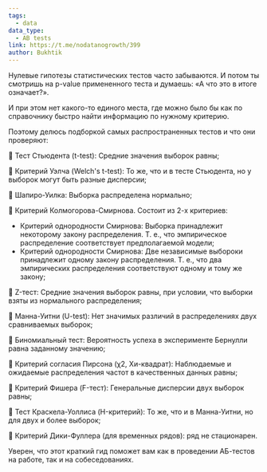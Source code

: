 ```yaml
---
tags:
  - data
data_type:
  - AB tests
link: https://t.me/nodatanogrowth/399
author: Bukhtik
---
```

Нулевые гипотезы статистических тестов часто забываются. И потом ты смотришь на p-value примененного теста и думаешь: «А что это в итоге означает?». 

И при этом нет какого-то единого места, где можно было бы как по справочнику быстро найти информацию по нужному критерию. 

Поэтому делюсь подборкой самых распространенных тестов и что они проверяют:

🔹 Тест Стьюдента (t-test): Средние значения выборок равны;

🔹 Критерий Уэлча (Welch's t-test): То же, что и в тесте Стьюдента, но у выборок могут быть разные дисперсии;

🔹 Шапиро-Уилка: Выборка распределена нормально;

🔹 Критерий Колмогорова-Смирнова. Состоит из 2-х критериев:
- Критерий однородности Смирнова: Выборка принадлежит некоторому закону распределения. Т. е., что эмпирическое распределение соответствует предполагаемой модели;
- Критерий однородности Смирнова: Две независимые выбороки принадлежит одному закону распределения. Т. е., что два эмпирических распределения соответствуют одному и тому же закону;

🔹 Z-тест: Средние значения выборок равны, при условии, что выборки взяты из нормального распределения;

🔹 Манна-Уитни (U-test): Нет значимых различий в распределениях двух сравниваемых выборок;

🔹 Биномиальный тест: Вероятность успеха в эксперименте Бернулли равна заданному значению;

🔹 Критерий согласия Пирсона (χ2, Хи-квадрат): Наблюдаемые и ожидаемые распределения частот в качественных данных равны;

🔹 Критерий Фишера (F-тест): Генеральные дисперсии двух выборок равны;

🔹 Тест Краскела-Уоллиса (H-критерий): То же, что и в Манна-Уитни, но для двух и более выборок;

🔹 Критерий Дики-Фуллера (для временных рядов): ряд не стационарен.

Уверен, что этот краткий гид поможет вам как в проведении АБ-тестов на работе, так и на собеседованиях.
